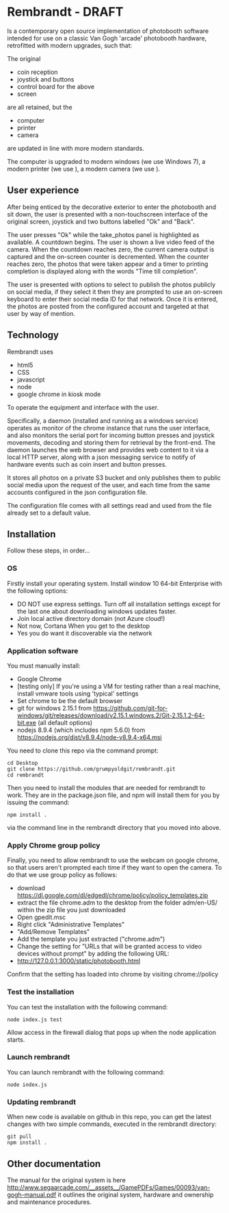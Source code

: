 # Rembrandt - DRAFT
Is a contemporary open source implementation of photobooth software intended for use on a classic Van Gogh 'arcade' photobooth hardware, retrofitted with modern upgrades, such that:

The original 

 - coin reception
 - joystick and buttons
 - control board for the above
 - screen

are all retained, but the

 - computer
 - printer
 - camera

are updated in line with more modern standards.

The computer is upgraded to modern windows (we use Windows 7), a modern printer (we use <blah>), a modern camera (we use <xyz>).

## User experience

After being enticed by the decorative exterior to enter the photobooth and sit down, the user is presented with a non-touchscreen interface of the original screen, joystick and two buttons labelled "Ok" and "Back".

The user presses "Ok" while the take_photos panel is highlighted as available. A countdown begins. The user is shown a live video feed of the camera. When the countdown reaches zero, the current camera output is captured and the on-screen counter is decremented. When the counter reaches zero, the photos that were taken appear and a timer to printing completion is displayed along with the words "Time till completion".

The user is presented with options to select to publish the photos publicly on social media, if they select it then they are prompted to use an on-screen keyboard to enter their social media ID for that network. Once it is entered, the photos are posted from the configured account and targeted at that user by way of mention.

## Technology

Rembrandt uses 
 - html5 
 - CSS 
 - javascript
 - node
 - google chrome in kiosk mode

To operate the equipment and interface with the user. 

Specifically, a daemon (installed and running as a windows service) operates as monitor of the chrome instance that runs the user interface, and also monitors the serial port for incoming button presses and joystick movements, decoding and storing them for retrieval by the front-end. The daemon launches the web browser and provides web content to it via a local HTTP server, along with a json messaging service to notify of hardware events such as coin insert and button presses.

It stores all photos on a private S3 bucket and only publishes them to public social media upon the request of the user, and each time from the same accounts configured in the json configuration file.

The configuration file comes with all settings read and used from the file already set to a default value.

## Installation

Follow these steps, in order...

### OS

Firstly install your operating system. Install window 10 64-bit Enterprise with the following options:
 - DO NOT use express settings. Turn off all installation settings except for the last one about downloading windows updates faster.
 - Join local active directory domain (not Azure cloud!)
 - Not now, Cortana
When you get to the desktop
 - Yes you do want it discoverable via the network

### Application software

You must manually install:
 - Google Chrome
 - [testing only] If you're using a VM for testing rather than a real machine, install vmware tools using 'typical' settings
 - Set chrome to be the default browser
 - git for windows 2.15.1 from https://github.com/git-for-windows/git/releases/download/v2.15.1.windows.2/Git-2.15.1.2-64-bit.exe (all default options)
 - nodejs 8.9.4 (which includes npm 5.6.0) from https://nodejs.org/dist/v8.9.4/node-v8.9.4-x64.msi

You need to clone this repo via the command prompt:
```
cd Desktop
git clone https://github.com/grumpyoldgit/rembrandt.git
cd rembrandt
```

Then you need to install the modules that are needed for rembrandt to work. They are in the package.json file, and npm will install them for you by issuing the command:

```
npm install .
```

via the command line in the rembrandt directory that you moved into above.

### Apply Chrome group policy

Finally, you need to allow rembrandt to use the webcam on google chrome, so that users aren't prompted each time if they want to open the camera. To do that we use group policy as follows:
 - download https://dl.google.com/dl/edgedl/chrome/policy/policy_templates.zip
 - extract the file chrome.adm to the desktop from the folder adm/en-US/ within the zip file you just downloaded
 - Open gpedit.msc
 - Right click "Administrative Templates"
 - "Add/Remove Templates"
 - Add the template you just extracted ("chrome.adm")
 - Change the setting for "URLs that will be granted access to video devices without prompt" by adding the following URL:
  - http://127.0.0.1:3000/static/photobooth.html

Confirm that the setting has loaded into chrome by visiting chrome://policy

### Test the installation

You can test the installation with the following command:

```
node index.js test
```

Allow access in the firewall dialog that pops up when the node application starts.

### Launch rembrandt

You can launch rembrandt with the following command:

```
node index.js
```

### Updating rembrandt

When new code is available on github in this repo, you can get the latest changes with two simple commands, executed in the rembrandt directory:

```
git pull
npm install .
```

## Other documentation

The manual for the original system is here http://www.segaarcade.com/__assets__/GamePDFs/Games/00093/van-gogh-manual.pdf it outlines the original system, hardware and ownership and maintenance procedures.




